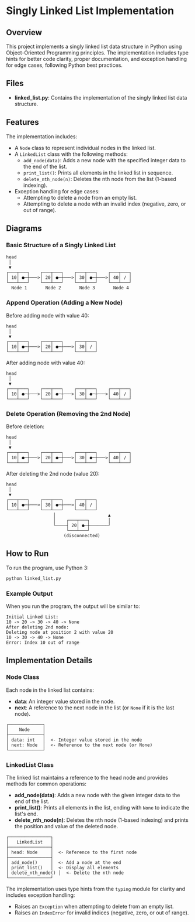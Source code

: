# Singly Linked List Implementation

## Overview
This project implements a singly linked list data structure in Python using Object-Oriented Programming principles. The implementation includes type hints for better code clarity, proper documentation, and exception handling for edge cases, following Python best practices.

## Files
- **linked_list.py**: Contains the implementation of the singly linked list data structure.

## Features
The implementation includes:

- A `Node` class to represent individual nodes in the linked list.
- A `LinkedList` class with the following methods:
  - `add_node(data)`: Adds a new node with the specified integer data to the end of the list.
  - `print_list()`: Prints all elements in the linked list in sequence.
  - `delete_nth_node(n)`: Deletes the nth node from the list (1-based indexing).
- Exception handling for edge cases:
  - Attempting to delete a node from an empty list.
  - Attempting to delete a node with an invalid index (negative, zero, or out of range).

## Diagrams
### Basic Structure of a Singly Linked List
```
head
 │
 ▼
┌───┬───┐    ┌───┬───┐    ┌───┬───┐    ┌───┬───┐
│ 10│ ●─┼───>│ 20│ ●─┼───>│ 30│ ●─┼───>│ 40│ / │
└───┴───┘    └───┴───┘    └───┴───┘    └───┴───┘
  Node 1       Node 2       Node 3       Node 4
```

### Append Operation (Adding a New Node)
Before adding node with value 40:
```
head
 │
 ▼
┌───┬───┐    ┌───┬───┐    ┌───┬───┐
│ 10│ ●─┼───>│ 20│ ●─┼───>│ 30│ / │
└───┴───┘    └───┴───┘    └───┴───┘
```

After adding node with value 40:
```
head
 │
 ▼
┌───┬───┐    ┌───┬───┐    ┌───┬───┐    ┌───┬───┐
│ 10│ ●─┼───>│ 20│ ●─┼───>│ 30│ ●─┼───>│ 40│ / │
└───┴───┘    └───┴───┘    └───┴───┘    └───┴───┘
```

### Delete Operation (Removing the 2nd Node)
Before deletion:
```
head
 │
 ▼
┌───┬───┐    ┌───┬───┐    ┌───┬───┐    ┌───┬───┐
│ 10│ ●─┼───>│ 20│ ●─┼───>│ 30│ ●─┼───>│ 40│ / │
└───┴───┘    └───┴───┘    └───┴───┘    └───┴───┘
```

After deleting the 2nd node (value 20):
```
head
 │
 ▼
┌───┬───┐    ┌───┬───┐    ┌───┬───┐
│ 10│ ●─┼───>│ 30│ ●─┼───>│ 40│ / │
└───┴───┘    └───┴───┘    └───┴───┘
                  │                    ▲
                  │    ┌───┬───┐       │
                  └────┤ 20│ ●─┼───────┘
                       └───┴───┘
                      (disconnected)
```

## How to Run
To run the program, use Python 3:
```bash
python linked_list.py
```

### Example Output
When you run the program, the output will be similar to:
```
Initial Linked List:
10 -> 20 -> 30 -> 40 -> None
After deleting 2nd node:
Deleting node at position 2 with value 20
10 -> 30 -> 40 -> None
Error: Index 10 out of range
```

## Implementation Details
### Node Class
Each node in the linked list contains:
- **data**: An integer value stored in the node.
- **next**: A reference to the next node in the list (or `None` if it is the last node).
```
┌─────────────┐
│    Node     │
├─────────────┤
│ data: int   │  <- Integer value stored in the node
│ next: Node  │  <- Reference to the next node (or None)
└─────────────┘
```

### LinkedList Class
The linked list maintains a reference to the head node and provides methods for common operations:
- **add_node(data)**: Adds a new node with the given integer data to the end of the list.
- **print_list()**: Prints all elements in the list, ending with `None` to indicate the list's end.
- **delete_nth_node(n)**: Deletes the nth node (1-based indexing) and prints the position and value of the deleted node.
```
┌────────────────┐
│   LinkedList   │
├────────────────┤
│ head: Node     │  <- Reference to the first node
├────────────────┤
│ add_node()     │  <- Add a node at the end
│ print_list()   │  <- Display all elements
│ delete_nth_node() │  <- Delete the nth node
└────────────────┘
```

The implementation uses type hints from the `typing` module for clarity and includes exception handling:
- Raises an `Exception` when attempting to delete from an empty list.
- Raises an `IndexError` for invalid indices (negative, zero, or out of range).